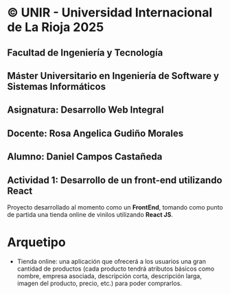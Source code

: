 # © UNIR - Universidad Internacional de La Rioja 2025

## Facultad de Ingeniería y Tecnología
## Máster Universitario en Ingeniería de Software y Sistemas Informáticos

## Asignatura: Desarrollo Web Integral
## Docente: Rosa Angelica Gudiño Morales

## Alumno: Daniel Campos Castañeda
## Actividad 1: Desarrollo de un front-end utilizando React

Proyecto desarrollado al momento como un **FrontEnd**, tomando como punto de partida una tienda online de vinilos utilizando **React JS**.


# Arquetipo

-	Tienda online: una aplicación que ofrecerá a los usuarios una gran cantidad de productos (cada producto tendrá atributos básicos como nombre, empresa asociada, descripción corta, descripción larga, imagen del producto, precio, etc.) para poder comprarlos.

